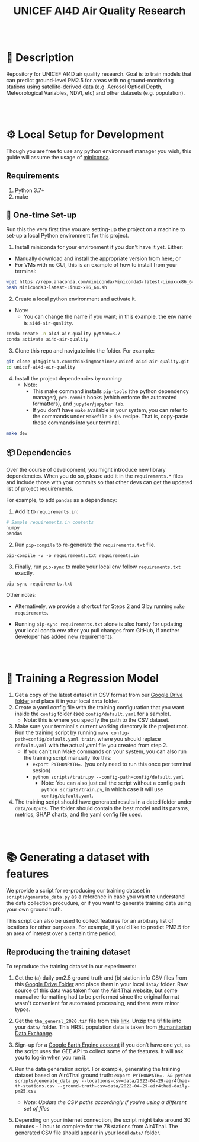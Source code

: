 <div align="center">

# UNICEF AI4D Air Quality Research

</div>

<br/>
<br/>


# 📜 Description

Repository for UNICEF AI4D air quality research. Goal is to train models that can predict ground-level PM2.5 for areas with no ground-monitoring stations using satellite-derived data (e.g. Aerosol Optical Depth, Meteorological Variables, NDVI, etc) and other datasets (e.g. population).


<br/>
<br/>


# ⚙️ Local Setup for Development

Though you are free to use any python environment manager you wish, this guide will assume the usage of [miniconda](https://docs.conda.io/en/latest/miniconda.html#:~:text=Miniconda%20is%20a%20free%20minimal,zlib%20and%20a%20few%20others.).


## Requirements

1. Python 3.7+
2. make


## 🐍 One-time Set-up
Run this the very first time you are setting-up the project on a machine to set-up a local Python environment for this project.

1. Install miniconda for your environment if you don't have it yet. Either:
* Manually download and install the appropriate version from [here](https://docs.conda.io/en/latest/miniconda.html); or
* For VMs with no GUI, this is an example of how to install from your terminal:
```bash
wget https://repo.anaconda.com/miniconda/Miniconda3-latest-Linux-x86_64.sh
bash Miniconda3-latest-Linux-x86_64.sh
```


2. Create a local python environment and activate it.
* Note:
    * You can change the name if you want; in this example, the env name is `ai4d-air-quality`.
```bash
conda create -n ai4d-air-quality python=3.7
conda activate ai4d-air-quality
```

3. Clone this repo and navigate into the folder. For example:
```bash
git clone git@github.com:thinkingmachines/unicef-ai4d-air-quality.git
cd unicef-ai4d-air-quality
```

4. Install the project dependencies by running:
    * Note:
        * This make command installs `pip-tools` (the python dependency manager),  `pre-commit` hooks (which enforce the automated formatters), and `jupyter`/`jupyter lab`.
        * If you don't have `make` available in your system, you can refer to the commands under `Makefile` > `dev` recipe. That is, copy-paste those commands into your terminal.
```bash
make dev
```


## 📦 Dependencies

Over the course of development, you might introduce new library dependencies. When you do so, please add it in the `requirements.*` files and include those with your commits so that other devs can get the updated list of project requirements.

For example, to add `pandas` as a dependency:

1. Add it to `requirements.in`:
```bash
# Sample requirements.in contents
numpy
pandas
```

2. Run `pip-compile` to re-generate the `requirements.txt` file.
```
pip-compile -v -o requirements.txt requirements.in
```

3. Finally, run `pip-sync` to make your local env follow `requirements.txt` exactly.
```
pip-sync requirements.txt
```

Other notes:
* Alternatively, we provide a shortcut for Steps 2 and 3 by running `make requirements`.

* Running `pip-sync requirements.txt` alone is also handy for updating your local conda env after you pull changes from GitHub, if another developer has added new requirements.


<br/>
<br/>

# 🧠 Training a Regression Model
1. Get a copy of the latest dataset in CSV format from our [Google Drive folder](https://drive.google.com/drive/folders/1c4f1TJzW7uI9IgqXZY_08pJb1YvpevG1) and place it in your local `data` folder.
2. Create a yaml config file with the training configuration that you want inside the `config` folder (see `config/default.yaml` for a sample).
    * Note: this is where you specify the path to the CSV dataset.
3. Make sure your terminal's current working directory is the project root. Run the training script by running `make config-path=config/default.yaml train`, where you should replace `default.yaml` with the actual yaml file you created from step 2.
    * If you can't run Make commands on your system, you can also run the training script manually like this:
        * `export PYTHONPATH=.` (you only need to run this once per terminal sesion)
        * `python scripts/train.py --config-path=config/default.yaml`
            * Note: You can also just call the script without a config path `python scripts/train.py`, in which case it will use `config/default.yaml`.
4. The training script should have generated results in a dated folder under `data/outputs`. The folder should contain the best model and its params, metrics, SHAP charts, and the yaml config file used.

<br/>
<br/>

# 📚 Generating a dataset with features
We provide a script for re-producing our training dataset in `scripts/generate_data.py` as a reference in case you want to understand the data collection procudure, or if you want to generate training data using your own ground truth.

This script can also be used to collect features for an arbitrary list of locations for other purposes. For example, if you'd like to predict PM2.5 for an area of interest over a certain time period.


## Reproducing the training dataset
To reproduce the training dataset in our experiments:
1. Get the (a) daily pm2.5 ground truth and (b) station info CSV files from this [Google Drive Folder](https://drive.google.com/drive/folders/1N1B8SXSkmpnwp_YTDiCJqvLSx3A3-mwC) and place them in your local `data/` folder. Raw source of this data was taken from the [Air4Thai website](http://air4thai.pcd.go.th/webV2/history/), but some manual re-formatting had to be performed since the original format wasn't convenient for automated processing, and there were minor typos.

2. Get the `tha_general_2020.tif` file from this [link](https://data.humdata.org/dataset/1ec16b2b-2a1d-4cf7-b766-0460b27b89ea/resource/c45c9659-5708-4e88-a589-6a5a8b0a0d81/download/tha_general_2020_geotiff.zip). Unzip the tif file into your `data/` folder. This HRSL population data is taken from [Humanitarian Data Exchange](https://data.humdata.org/dataset/cod-ab-tha).

3. Sign-up for a [Google Earth Engine account](https://signup.earthengine.google.com/) if you don't have one yet, as the script uses the GEE API to collect some of the features. It will ask you to log-in when you run it.

4. Run the data generation script. For example, generating the training dataset based on Air4Thai ground truth:
 `export PYTHONPATH=. && python scripts/generate_data.py --locations-csv=data/2022-04-29-air4thai-th-stations.csv --ground-truth-csv=data/2022-04-29-air4thai-daily-pm25.csv`
     * *Note: Update the CSV paths accordingly if you're using a different set of files*


5. Depending on your internet connection, the script might take around 30 minutes - 1 hour to complete for the 78 stations from Air4Thai. The generated CSV file should appear in your local `data/` folder.

